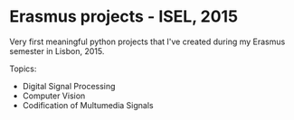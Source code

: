 # Erasmus projects - ISEL, 2015
Very first meaningful python projects that I've created during my Erasmus semester in Lisbon, 2015.

Topics:

- Digital Signal Processing
- Computer Vision
- Codification of Multumedia Signals 
